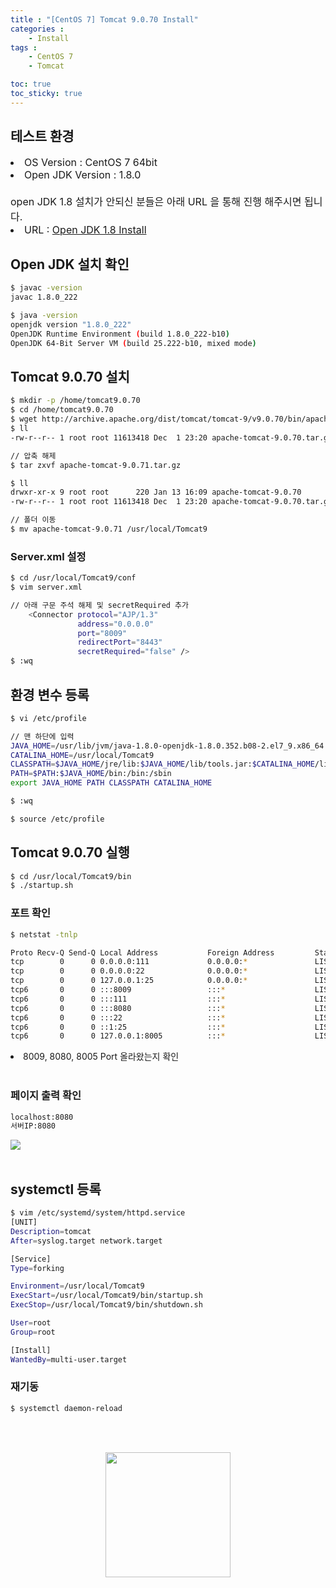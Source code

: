 ```yaml
---
title : "[CentOS 7] Tomcat 9.0.70 Install"
categories : 
    - Install
tags :
    - CentOS 7
    - Tomcat

toc: true
toc_sticky: true
---
```





## 테스트 환경
<div style="font-size:16px;">
<li> OS Version : CentOS 7 64bit </li>
<li> Open JDK Version : 1.8.0 </li>
<br>
open JDK 1.8 설치가 안되신 분들은 아래 URL 을 통해 진행 해주시면 됩니다.<br>
<li> URL : <a href="https://hyundo0630.github.io/install/CentOS-7-Open-JDK-1.8-Install/"> Open JDK 1.8 Install</a></li>
</div>

## Open JDK 설치 확인
```bash
$ javac -version
javac 1.8.0_222

$ java -version
openjdk version "1.8.0_222"
OpenJDK Runtime Environment (build 1.8.0_222-b10)
OpenJDK 64-Bit Server VM (build 25.222-b10, mixed mode)
```

## Tomcat 9.0.70 설치
```bash
$ mkdir -p /home/tomcat9.0.70
$ cd /home/tomcat9.0.70
$ wget http://archive.apache.org/dist/tomcat/tomcat-9/v9.0.70/bin/apache-tomcat-9.0.70.tar.gz
$ ll
-rw-r--r-- 1 root root 11613418 Dec  1 23:20 apache-tomcat-9.0.70.tar.gz

// 압축 해제
$ tar zxvf apache-tomcat-9.0.71.tar.gz

$ ll
drwxr-xr-x 9 root root      220 Jan 13 16:09 apache-tomcat-9.0.70
-rw-r--r-- 1 root root 11613418 Dec  1 23:20 apache-tomcat-9.0.70.tar.gz

// 폴더 이동
$ mv apache-tomcat-9.0.71 /usr/local/Tomcat9
```
### Server.xml 설정
```bash
$ cd /usr/local/Tomcat9/conf
$ vim server.xml

// 아래 구문 주석 해제 및 secretRequired 추가
    <Connector protocol="AJP/1.3"
               address="0.0.0.0"
               port="8009"
               redirectPort="8443" 
               secretRequired="false" />
$ :wq
```


## 환경 변수 등록
```bash
$ vi /etc/profile
```

```bash
// 맨 하단에 입력
JAVA_HOME=/usr/lib/jvm/java-1.8.0-openjdk-1.8.0.352.b08-2.el7_9.x86_64
CATALINA_HOME=/usr/local/Tomcat9
CLASSPATH=$JAVA_HOME/jre/lib:$JAVA_HOME/lib/tools.jar:$CATALINA_HOME/lib-jsp-api.jar:$CATALINA_HOME/lib/servlet-api.jar
PATH=$PATH:$JAVA_HOME/bin:/bin:/sbin
export JAVA_HOME PATH CLASSPATH CATALINA_HOME

$ :wq
```

```bash
$ source /etc/profile
```

## Tomcat 9.0.70 실행
```bash
$ cd /usr/local/Tomcat9/bin
$ ./startup.sh
```


### 포트 확인
```bash
$ netstat -tnlp

Proto Recv-Q Send-Q Local Address           Foreign Address         State       PID/Program name    
tcp        0      0 0.0.0.0:111             0.0.0.0:*               LISTEN      1/systemd           
tcp        0      0 0.0.0.0:22              0.0.0.0:*               LISTEN      4158/sshd           
tcp        0      0 127.0.0.1:25            0.0.0.0:*               LISTEN      4687/master         
tcp6       0      0 :::8009                 :::*                    LISTEN      22986/java          
tcp6       0      0 :::111                  :::*                    LISTEN      1/systemd           
tcp6       0      0 :::8080                 :::*                    LISTEN      22986/java          
tcp6       0      0 :::22                   :::*                    LISTEN      4158/sshd           
tcp6       0      0 ::1:25                  :::*                    LISTEN      4687/master         
tcp6       0      0 127.0.0.1:8005          :::*                    LISTEN      22986/java 
```

<li> 8009, 8080, 8005 Port 올라왔는지 확인 </li><br>

### 페이지 출력 확인
```bash
localhost:8080
서버IP:8080
```


<img src="https://raw.githubusercontent.com/hyundo0630/hyundo0630.github.io/3e3268a7b15ef66165f47fd669cd07f5f49d3bec/images/Tomcat%20%EA%B4%80%EB%A0%A8/Tomcat%209.0.70%20%EB%A9%94%EC%9D%B8%20%ED%8E%98%EC%9D%B4%EC%A7%80.png">
<br><br>

## systemctl 등록
```bash
$ vim /etc/systemd/system/httpd.service
[UNIT]
Description=tomcat
After=syslog.target network.target

[Service]
Type=forking

Environment=/usr/local/Tomcat9
ExecStart=/usr/local/Tomcat9/bin/startup.sh
ExecStop=/usr/local/Tomcat9/bin/shutdown.sh

User=root
Group=root

[Install]
WantedBy=multi-user.target
```
### 재기동
```bash
$ systemctl daemon-reload
```

<br><br>
<div style="text-align:center;">
<img src="https://github.com/hyundo0630/hyundo0630.github.io/blob/main/images/%EA%B0%90%EC%82%AC%ED%95%A9%EB%8B%88%EB%8B%A4.gif?raw=true" width="200" height="200">
</div>